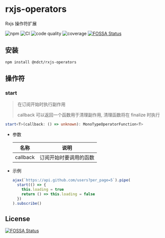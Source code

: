# rxjs-operators

Rxjs 操作符扩展

![npm](https://img.shields.io/npm/v/@ndct/rxjs-operators?logo=npm&style=for-the-badge)
![CI](https://img.shields.io/github/workflow/status/nodoccat/rxjs-operators/CI?label=CI&logo=github&style=for-the-badge)
![code quality](https://img.shields.io/codacy/grade/821168e488bd4e50ac16b50f6740ac29?logo=codacy&style=for-the-badge)
![coverage](https://img.shields.io/codacy/coverage/821168e488bd4e50ac16b50f6740ac29?logo=codacy&style=for-the-badge)
[![FOSSA Status](https://app.fossa.com/api/projects/git%2Bgithub.com%2FNoDocCat%2Frxjs-operators.svg?type=shield)](https://app.fossa.com/projects/git%2Bgithub.com%2FNoDocCat%2Frxjs-operators?ref=badge_shield)

## 安装

```shell
npm install @ndct/rxjs-operators
```

## 操作符

### start

> 在订阅开始时执行副作用
>
> callback 可以返回一个函数用于清理副作用, 清理函数将在 finalize 时执行

```typescript
start<T>(callback: () => unknown): MonoTypeOperatorFunction<T>
```

+ 参数

  | 名称     | 说明                   |
  | -------- | ---------------------- |
  | callback | 订阅开始时要调用的函数 |

+ 示例

  ```javascript
  ajax(`https://api.github.com/users?per_page=5`).pipe(
    start(() => {
      this.loading = true
      return () => this.loading = false
    })
  ).subscribe()
  ```

  



## License
[![FOSSA Status](https://app.fossa.com/api/projects/git%2Bgithub.com%2FNoDocCat%2Frxjs-operators.svg?type=large)](https://app.fossa.com/projects/git%2Bgithub.com%2FNoDocCat%2Frxjs-operators?ref=badge_large)